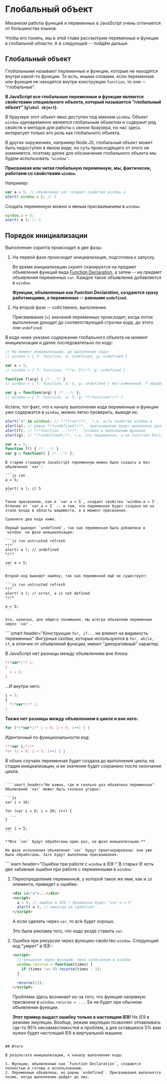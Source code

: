 # Глобальный объект

Механизм работы функций и переменных в JavaScript очень отличается от большинства языков.

Чтобы его понять, мы в этой главе рассмотрим переменные и функции в глобальной области. А в следующей -- пойдём дальше.

## Глобальный объект

*Глобальными* называют переменные и функции, которые не находятся внутри какой-то функции. То есть, иными словами, если переменная или функция не находятся внутри конструкции `function`, то они -- "глобальные".

**В JavaScript все глобальные переменные и функции являются свойствами специального объекта, который называется *"глобальный объект"* (`global object`).**

В браузере этот объект явно доступен под именем `window`. Объект `window` одновременно является глобальным объектом и содержит ряд свойств и методов для работы с окном браузера, но нас здесь интересует только его роль как глобального объекта.

В других окружениях, например Node.JS, глобальный объект может быть недоступен в явном виде, но суть происходящего от этого не изменяется, поэтому далее для обозначения глобального объекта мы будем использовать `"window"`.

**Присваивая или читая глобальную переменную, мы, фактически, работаем со свойствами `window`.**

Например:

```js run untrusted refresh no-strict
var a = 5; // объявление var создаёт свойство window.a
alert( window.a ); // 5
```

Создать переменную можно и явным присваиванием в `window`:

```js run untrusted refresh
window.a = 5;
alert( a ); // 5
```

## Порядок инициализации

Выполнение скрипта происходит в две фазы:

1. На первой фазе происходит инициализация, подготовка к запуску.

    Во время инициализации скрипт сканируется на предмет объявления функций вида [Function Declaration](/function-declaration-expression), а затем -- на предмет объявления переменных `var`. Каждое такое объявление добавляется в `window`.

    **Функции, объявленные как Function Declaration, создаются сразу работающими, а переменные -- равными `undefined`.**
2. На второй фазе -- собственно, выполнение.

    Присваивание (`=`) значений переменных происходит, когда поток выполнения доходит до соответствующей строчки кода, до этого они `undefined`.

В коде ниже указано содержание глобального объекта на момент инициализации и далее последовательно по коду:

```js
// На момент инициализации, до выполнения кода:
// window = { f: function, a: undefined, g: undefined }

var a = 5;
// window = { f: function, *!*a: 5*/!*, g: undefined }

function f(arg) { /*...*/ }
// window = { f: function, a: 5, g: undefined } без изменений, f обработана ранее

var g = function(arg) { /*...*/ };
// window = { f: function, a: 5, g: *!*function*/!* }
```

Кстати, тот факт, что к началу выполнения кода переменные и функции *уже* содержатся в `window`, можно легко проверить, выведя их:

```js run untrusted refresh
alert("a" in window); // *!*true*/!*,  т.к. есть свойство window.a
alert(a); // равно *!*undefined*/!*,  присваивание будет выполнено далее
alert(f); // *!*function ...*/!*,  готовая к выполнению функция
alert(g); // *!*undefined*/!*, т.к. это переменная, а не Function Declaration

var a = 5;
function f() { /*...*/ }
var g = function() { /*...*/ };
```

````smart header="Присвоение переменной без объявления"
В старом стандарте JavaScript переменную можно было создать и без объявления `var`:

```js run
a = 5;

alert( a ); // 5
```

Такое присвоение, как и `var a = 5`, создает свойство `window.a = 5`. Отличие от `var a = 5` -- в том, что переменная будет создана не на этапе входа в область видимости, а в момент присвоения.

Сравните два кода ниже.

Первый выведет `undefined`, так как переменная была добавлена в `window` на фазе инициализации:

```js run untrusted refresh
*!*
alert( a ); // undefined
*/!*

var a = 5;
```

Второй код выведет ошибку, так как переменной ещё не существует:

```js run untrusted refresh
*!*
alert( a ); // error, a is not defined
*/!*

a = 5;
```

Это, конечно, для общего понимания, мы всегда объявляем переменные через `var`.
````

````smart header="Конструкции `for, if...` не влияют на видимость переменных"
Фигурные скобки, которые используются в `for, while, if`, в отличие от объявлений функции, имеют "декоративный" характер.

В JavaScript нет разницы между объявлением вне блока:

```js
*!*var*/!* i;
{
  i = 5;
}
```

...И внутри него:

```js
i = 5;
{
  *!*var*/!* i;
}
```

**Также нет разницы между объявлением в цикле и вне него:**

```js run untrusted refresh
for (*!*var*/!* i = 0; i < 5; i++) { }
```

Идентичный по функциональности код:

```js run untrusted refresh
*!*var i;*/!*
for (i = 0; i < 5; i++) { }
```

В обоих случаях переменная будет создана до выполнения цикла, на стадии инициализации, и ее значение будет сохранено после окончания цикла.
````

````smart header="Не важно, где и сколько раз объявлена переменная"
Объявлений `var` может быть сколько угодно:

```js
var i = 10;

for (var i = 0; i < 20; i++) {
  ...
}

var i = 5;
```

**Все `var` будут обработаны один раз, на фазе инициализации.**

На фазе исполнения объявления `var` будут проигнорированы: они уже были обработаны. Зато будут выполнены присваивания.
````

````warn header="Ошибки при работе с `window` в IE8-"
В старых IE есть две забавные ошибки при работе с переменными в `window`:

1. Переопределение переменной, у которой такое же имя, как и `id` элемента, приведет к ошибке:

    ```html run
    <div id="a">...</div>
    <script>
      a = 5; // ошибка в IE8-! Правильно будет "var a = 5"
      alert( a ); // никогда не сработает
    </script>
    ```

    А если сделать через `var`, то всё будет хорошо.

    Это была реклама того, что надо везде ставить `var`.
2. Ошибка при рекурсии через функцию-свойство `window`. Следующий код "умрет" в IE8-:

    ```html run height=0
    <script>
      // рекурсия через функцию, явно записанную в window
      window.recurse = function(times) {
        if (times !== 0) recurse(times - 1);
      }

      recurse(13);
    </script>
    ```

    Проблема здесь возникает из-за того, что функция напрямую присвоена в `window.recurse = ...`. Ее не будет при обычном объявлении функции.

    **Этот пример выдаст ошибку только в настоящем IE8!** Не IE9 в режиме эмуляции. Вообще, режим эмуляции позволяет отлавливать где-то 95% несовместимостей и проблем, а для оставшихся 5% вам нужен будет настоящий IE8 в виртуальной машине.
````

## Итого

В результате инициализации, к началу выполнения кода:

1. Функции, объявленные как `Function Declaration`, создаются полностью и готовы к использованию.
2. Переменные объявлены, но равны `undefined`. Присваивания выполнятся позже, когда выполнение дойдет до них.

